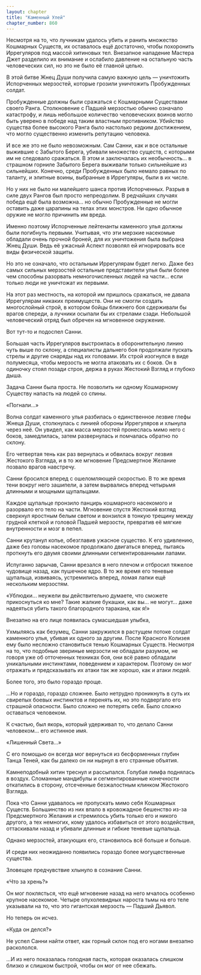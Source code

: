 ```yaml
---
layout: chapter
title: "Каменный Улей"
chapter_number: 860
---
```


Несмотря на то, что лучникам удалось убить и ранить множество Кошмарных Существ, их оставалось ещё достаточно, чтобы похоронить Иррегуляров под массой хитиновых тел. Внезапное нападение Мастера Джет разделило их внимание и ослабило давление на остальную часть человеческих сил, но это не было её главной целью.

В этой битве Жнец Души получила самую важную цель — уничтожить Испорченных мерзостей, которые грозили уничтожить Пробужденных солдат.

Пробужденные должны были сражаться с Кошмарными Существами своего Ранга. Столкновение с Падшей мерзостью обычно означало катастрофу, и лишь небольшое количество человеческих воинов могло быть уверено в победе над таким властным противником. Убийство существа более высокого Ранга было настолько редким достижением, что могло существенно изменить репутацию человека.

И все же это не было невозможным. Сам Санни, как и все остальные выжившие с Забытого Берега, убивали множество существ, с которыми им не следовало сражаться. В этом и заключалась их необычность... в страшном горниле Забытого Берега выживали только сильнейшие из сильнейших. Конечно, среди Пробужденных было немало равных по таланту, и элитные воины, выбранные в Иррегуляры, были в их числе.

Но у них не было ни малейшего шанса против Испорченных. Разрыв в силе двух Рангов был просто непреодолим. В редчайших случаях победа ещё была возможна... но обычно Пробужденные не могли оставить даже царапины на телах этих монстров. Ни одно обычное оружие не могло причинить им вреда.

Именно поэтому Испорченные лейтенанты каменного улья должны были погибнуть первыми. Учитывая, что эти мерзкие насекомые обладали очень прочной броней, для их уничтожения была выбрана Жнец Души. Ведь её ужасный Аспект позволял ей игнорировать все виды физической защиты.

Но это не означало, что остальным Иррегулярам будет легко. Даже без самых сильных мерзостей остальные представители улья были более чем способны разорвать немногочисленных людей на части... если только люди не уничтожат их первыми.

На этот раз местность, на которой им пришлось сражаться, не давала Иррегулярам никаких преимуществ. Они не смогли создать многослойный строй, в котором бойцы ближнего боя сдерживали бы врагов спереди, а лучники осыпали бы их стрелами сзади. Небольшой человеческий отряд был обречен на мгновенное окружение.

Вот тут-то и подоспел Санни.

Большая часть Иррегуляров выстроилась в оборонительную линию чуть выше по склону, а специалисты дальнего боя продолжали пускать стрелы и другие снаряды над их головами. Их строй изогнулся в виде полумесяца, чтобы мерзость не могла атаковать их с боков. Он в одиночку стоял позади строя, держа в руках Жестокий Взгляд и глубоко дыша.

Задача Санни была проста. Не позволить ни одному Кошмарному Существу напасть на людей со спины.

«Погнали...»

Волна солдат каменного улья разбилась о единственное лезвие глефы Жнеца Души, столкнулась с линией обороны Иррегуляров и хлынула через неё. Он увидел, как масса мерзостей пронеслась мимо него с боков, замедлилась, затем развернулась и помчалась обратно по склону.

Его четвертая тень как раз вернулась и обвилась вокруг лезвия Жестокого Взгляда, и в то же мгновение Предсмертное Желание позвало врагов навстречу.

Санни бросился вперед с ошеломляющей скоростью. В то же время тени вокруг него зашипели, а затем вырвались вперед четырьмя длинными и мощными щупальцами.

Каждое щупальце пронзило панцирь кошмарного насекомого и разорвало его тело на части. Мгновение спустя Жестокий взгляд сверкнул яростным белым светом и вонзился в тонкую трещину между грудной клеткой и головой Падшей мерзости, превратив её мягкие внутренности и мозг в пепел.

Санни крутанул копье, обезглавив ужасное существо. К его удивлению, даже без головы насекомое продолжало двигаться вперед, пытаясь проткнуть его двумя своими длинными сегментированными лапами.

Испуганно зарычав, Санни врезался в него плечом и отбросил тяжелое чудовище назад, как пушечное ядро. В то же время его теневые щупальца, извиваясь, устремились вперед, ломая лапки ещё нескольким мерзостям.

«Ублюдки... неужели вы действительно думаете, что сможете прикоснуться ко мне? Такие жалкие букашки, как вы... не могут... даже надеяться убить такого благородного таракана, как я!»

Внезапно на его лице появилась сумасшедшая улыбка,

Ухмыляясь как безумец, Санни закружился в растущем потоке солдат каменного улья, убивая их одного за другим. После Красного Колизея ему было несложно становиться тенью Кошмарных Существ. Несмотря на то, что подобные звериные мерзости не обладали разумом, не говоря уже об отточенных техниках боя, они всё равно обладали уникальными инстинктами, поведением и характером. Поэтому он мог отражать и предсказывать их атаки так же хорошо, как и атаки людей.

Более того, это было гораздо проще.

...Но и гораздо, гораздо сложнее. Было нетрудно проникнуть в суть их свирепых боевых инстинктов и перенять их, но это подвергало его страшной опасности. Было сложно не потерять себя. Было сложно оставаться человеком.

К счастью, был якорь, который удерживал то, что делало Санни человеком... его истинное имя.

«Лишенный Света...»

С его помощью он всегда мог вернуться из бесформенных глубин Танца Теней, как бы далеко он ни нырнул в его странные объятия.

Камнеподобный хитин треснул и рассыпался. Голубая лимфа поднялась в воздух. Сломанные мандибулы и сегментированные конечности откатились в сторону, отсеченные безжалостным клинком Жестокого Взгляда.

Пока что Санни удавалось не пропускать мимо себя Кошмарных Существ. Большинство из них впало в кровожадное бешенство из-за Предсмертного Желания и стремилось убить только его и никого другого, а тех немногих, кому удалось избавиться от этого воздействия, оттаскивали назад и убивали длинные и гибкие теневые щупальца.

Однако мерзостей, атакующих его, становилось всё больше и больше.

И среди них неожиданно появились гораздо более могущественные существа.

Зловещее предчувствие хлынуло в сознание Санни.

«Что за хрень?»

Он мог поклясться, что ещё мгновение назад на него мчалось особенно крупное насекомое. Четыре опухолевидных нароста тьмы на его теле указывали на то, что это гигантская мерзость — Падший Дьявол.

Но теперь он исчез.

«Куда он делся?»

Не успел Санни найти ответ, как горный склон под его ногами внезапно раскололся.

...И из него показалась голодная пасть, которая оказалась слишком близко и слишком быстрой, чтобы он мог от нее сбежать.